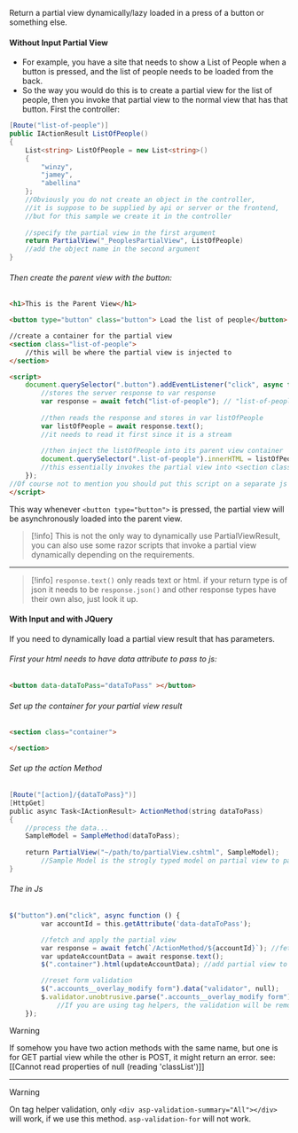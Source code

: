 Return a partial view dynamically/lazy loaded in a press of a button or something else.
#### Without Input Partial View
- For example, you have a site that needs to show a List of People when a button is pressed, and the list of people needs to be loaded from the back.
- So the way you would do this is to create a partial view for the list of people, then you invoke that partial view to the normal view that has that button.
First the controller:
```c#
[Route("list-of-people")]
public IActionResult ListOfPeople()
{
	List<string> ListOfPeople = new List<string>()
	{
		"winzy",
		"jamey",
		"abellina"
	};
	//Obviously you do not create an object in the controller, 
	//it is suppose to be supplied by api or server or the frontend,
	//but for this sample we create it in the controller
	
	//specify the partial view in the first argument
	return PartialView("_PeoplesPartialView", ListOfPeople)
	//add the object name in the second argument
}
```
###### Then create the parent view with the button:
```html
<h1>This is the Parent View</h1>

<button type="button" class="button"> Load the list of people</button>

//create a container for the partial view
<section class="list-of-people"> 
	//this will be where the partial view is injected to
</section>

<script>
	document.querySelector(".button").addEventListener("click", async function(){
		//stores the server response to var response
		var response = await fetch("list-of-people"); // "list-of-people" is the route of the action method
		
		//then reads the response and stores in var listOfPeople
		var listOfPeople = await response.text();
		//it needs to read it first since it is a stream
		
		//then inject the listOfPeople into its parent view container
		document.querySelector(".list-of-people").innerHTML = listOfPeople;
		//this essentially invokes the partial view into <section class="list-of-people">
	});
//Of course not to mention you should put this script on a separate js
</script>
```
This way whenever `<button type="button">` is pressed, the partial view will be asynchronously loaded into the parent view.
>[!info]
>This is not the only way to dynamically use PartialViewResult, you can also use some razor scripts that invoke a partial view dynamically depending on the requirements.
---
>[!info]
>`response.text()` only reads text or html. if your return type is of json it needs to be `response.json()` and other response types have their own also, just look it up.
#### With Input and with JQuery
If you need to dynamically load a partial view result that has parameters.
###### First your html needs to have data attribute to pass to js:
```html
<button data-dataToPass="dataToPass" ></button>
```
###### Set up the container for your partial view result
```html
<section class="container">

</section>
```
###### Set up the action Method
```c#
[Route("[action]/{dataToPass}")]
[HttpGet]
public async Task<IActionResult> ActionMethod(string dataToPass)
{
	//process the data...
	SampleModel = SampleMethod(dataToPass);
	
    return PartialView("~/path/to/partialView.cshtml", SampleModel);
	    //Sample Model is the strogly typed model on partial view to pass to
}
```
###### The in Js
```js
$("button").on("click", async function () {
        var accountId = this.getAttribute('data-dataToPass');

        //fetch and apply the partial view
        var response = await fetch(`/ActionMethod/${accountId}`); //fetch the data 
        var updateAccountData = await response.text();
        $(".container").html(updateAccountData); //add partial view to the cotainer

        //reset form validation
        $(".accounts__overlay_modify form").data("validator", null);
        $.validator.unobtrusive.parse(".accounts__overlay_modify form");
	        //If you are using tag helpers, the validation will be removed, so it needs to be reset.
    });
```
>[!warning]
>If somehow you have two action methods with the same name, but one is for GET partial view while the other is POST, it might return an error. 
>see: [[Cannot read properties of null (reading 'classList')]]
___
>[!warning]
> On tag helper validation, only `<div asp-validation-summary="All"></div>` will work, if we use this method.
> `asp-validation-for` will not work.